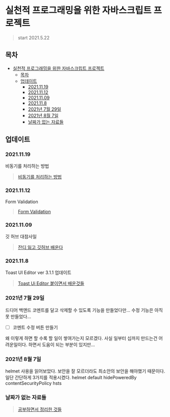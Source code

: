 # 실천적 프로그래밍을 위한 자바스크립트 프로젝트

> start 2021.5.22

## 목차

- [실천적 프로그래밍을 위한 자바스크립트 프로젝트](#실천적-프로그래밍을-위한-자바스크립트-프로젝트)
  - [목차](#목차)
  - [업데이트](#업데이트)
    - [2021.11.19](#20211119)
    - [2021.11.12](#20211112)
    - [2021.11.09](#20211109)
    - [2021.11.8](#2021118)
    - [2021년 7월 29일](#2021년-7월-29일)
    - [2021년 8월 7일](#2021년-8월-7일)
    - [날짜가 없는 자료들](#날짜가-없는-자료들)

## 업데이트

### 2021.11.19

비동기를 처리하는 방법

> [비동기를 처리하는 방법](develop_diary/완료된%20글/21_11_19%20비동기를%20처리하는%20방법.md)

### 2021.11.12

Form Validation

> [Form Validation](./develop_diary/완료된%20글/21_11_12%20Form%20Validation.md)

### 2021.11.09

깃 허브 대참사일

> [잔디 잃고 깃허브 배운다](./develop_diary/20211109.md)

### 2021.11.8

Toast UI Editor ver 3.1.1 업데이트

> [Toast Ui Editor 붙이면서 배운것들](./develop_diary/2021_11_8.md)

### 2021년 7월 29일

드디어 백앤드 코멘트를 달고 삭제할 수 있도록 기능을 만들었다만... 수정 기능은 아직 못 만들었다...

- [ ] 코멘트 수정 버튼 만들기

왜 이렇게 하면 할 수록 할 일이 쌓여가는지 모르겠다. 사실 일부터 십까지 만드는건 어려운일이다. 하면서 도움이 되는 부분이 있지만...

### 2021년 8월 7일

helmet 사용을 읽어보았다. 보안을 잘 모르더라도 최소안의 보안을 해야했기 때문이다.
일단 간단하게 3가지를 적용시켰다.
helmet default
hidePoweredBy
contentSecurityPolicy
hsts

### 날짜가 없는 자료들

> [공부하면서 정리한 것들](./develop_diary/cloneCoding.md)
